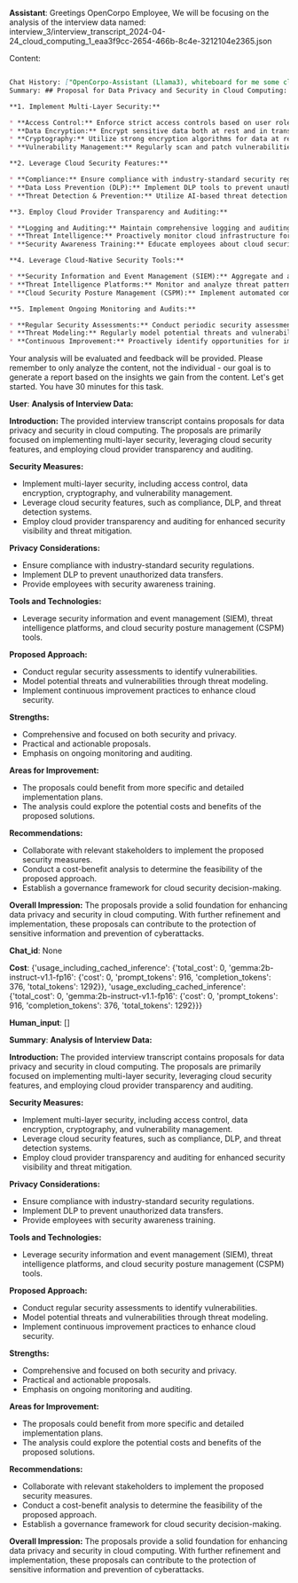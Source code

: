 **Assistant**: Greetings OpenCorpo Employee, We will be focusing on the analysis of the interview data named: interview_3/interview_transcript_2024-04-24_cloud_computing_1_eaa3f9cc-2654-466b-8c4e-3212104e2365.json 


 Content: 

 ```md

 Chat History: ["OpenCorpo-Assistant (Llama3), whiteboard for me some cloud computing. Propose a solution for data privacy and security. I will evaluate your answers and give my feedback, then propose a problem to you. You will answer and I will evaluate. Let's now begin. You have 30 minutes.", '## Proposal for Data Privacy and Security in Cloud Computing:\n\n**1. Implement Multi-Layer Security:**\n\n* **Access Control:** Enforce strict access controls based on user roles and permissions.\n* **Data Encryption:** Encrypt sensitive data both at rest and in transit.\n* **Cryptography:** Utilize strong encryption algorithms for data at rest and in transit.\n* **Vulnerability Management:** Regularly scan and patch vulnerabilities in cloud infrastructure.\n\n**2. Leverage Cloud Security Features:**\n\n* **Compliance:** Ensure compliance with industry-standard security regulations.\n* **Data Loss Prevention (DLP):** Implement DLP tools to prevent unauthorized data transfers.\n* **Threat Detection & Prevention:** Utilize AI-based threat detection and prevention systems.\n\n**3. Employ Cloud Provider Transparency and Auditing:**\n\n* **Logging and Auditing:** Maintain comprehensive logging and auditing of all cloud activity.\n* **Threat Intelligence:** Proactively monitor cloud infrastructure for suspicious activity.\n* **Security Awareness Training:** Educate employees about cloud security best practices.\n\n**4. Leverage Cloud-Native Security Tools:**\n\n* **Security Information and Event Management (SIEM):** Aggregate and analyze security data from various sources.\n* **Threat Intelligence Platforms:** Monitor and analyze threat patterns and anomalies.\n* **Cloud Security Posture Management (CSPM):** Implement automated compliance checks.\n\n**5. Implement Ongoing Monitoring and Audits:**\n\n* **Regular Security Assessments:** Conduct periodic security assessments to identify vulnerabilities.\n* **Threat Modeling:** Regularly model potential threats and vulnerabilities.\n* **Continuous Improvement:** Proactively identify opportunities for improvement in cloud security.'] 
 Summary: ## Proposal for Data Privacy and Security in Cloud Computing:

**1. Implement Multi-Layer Security:**

* **Access Control:** Enforce strict access controls based on user roles and permissions.
* **Data Encryption:** Encrypt sensitive data both at rest and in transit.
* **Cryptography:** Utilize strong encryption algorithms for data at rest and in transit.
* **Vulnerability Management:** Regularly scan and patch vulnerabilities in cloud infrastructure.

**2. Leverage Cloud Security Features:**

* **Compliance:** Ensure compliance with industry-standard security regulations.
* **Data Loss Prevention (DLP):** Implement DLP tools to prevent unauthorized data transfers.
* **Threat Detection & Prevention:** Utilize AI-based threat detection and prevention systems.

**3. Employ Cloud Provider Transparency and Auditing:**

* **Logging and Auditing:** Maintain comprehensive logging and auditing of all cloud activity.
* **Threat Intelligence:** Proactively monitor cloud infrastructure for suspicious activity.
* **Security Awareness Training:** Educate employees about cloud security best practices.

**4. Leverage Cloud-Native Security Tools:**

* **Security Information and Event Management (SIEM):** Aggregate and analyze security data from various sources.
* **Threat Intelligence Platforms:** Monitor and analyze threat patterns and anomalies.
* **Cloud Security Posture Management (CSPM):** Implement automated compliance checks.

**5. Implement Ongoing Monitoring and Audits:**

* **Regular Security Assessments:** Conduct periodic security assessments to identify vulnerabilities.
* **Threat Modeling:** Regularly model potential threats and vulnerabilities.
* **Continuous Improvement:** Proactively identify opportunities for improvement in cloud security. 
``` 


 Your analysis will be evaluated and feedback will be provided. Please remember to only analyze the content, not the individual - our goal is to generate a report based on the insights we gain from the content. Let's get started. You have 30 minutes for this task.

**User**: **Analysis of Interview Data:**

**Introduction:**
The provided interview transcript contains proposals for data privacy and security in cloud computing. The proposals are primarily focused on implementing multi-layer security, leveraging cloud security features, and employing cloud provider transparency and auditing.

**Security Measures:**
* Implement multi-layer security, including access control, data encryption, cryptography, and vulnerability management.
* Leverage cloud security features, such as compliance, DLP, and threat detection systems.
* Employ cloud provider transparency and auditing for enhanced security visibility and threat mitigation.

**Privacy Considerations:**
* Ensure compliance with industry-standard security regulations.
* Implement DLP to prevent unauthorized data transfers.
* Provide employees with security awareness training.

**Tools and Technologies:**
* Leverage security information and event management (SIEM), threat intelligence platforms, and cloud security posture management (CSPM) tools.

**Proposed Approach:**
* Conduct regular security assessments to identify vulnerabilities.
* Model potential threats and vulnerabilities through threat modeling.
* Implement continuous improvement practices to enhance cloud security.

**Strengths:**
* Comprehensive and focused on both security and privacy.
* Practical and actionable proposals.
* Emphasis on ongoing monitoring and auditing.

**Areas for Improvement:**
* The proposals could benefit from more specific and detailed implementation plans.
* The analysis could explore the potential costs and benefits of the proposed solutions.

**Recommendations:**
* Collaborate with relevant stakeholders to implement the proposed security measures.
* Conduct a cost-benefit analysis to determine the feasibility of the proposed approach.
* Establish a governance framework for cloud security decision-making.

**Overall Impression:**
The proposals provide a solid foundation for enhancing data privacy and security in cloud computing. With further refinement and implementation, these proposals can contribute to the protection of sensitive information and prevention of cyberattacks.

**Chat_id**: None

**Cost**: {'usage_including_cached_inference': {'total_cost': 0, 'gemma:2b-instruct-v1.1-fp16': {'cost': 0, 'prompt_tokens': 916, 'completion_tokens': 376, 'total_tokens': 1292}}, 'usage_excluding_cached_inference': {'total_cost': 0, 'gemma:2b-instruct-v1.1-fp16': {'cost': 0, 'prompt_tokens': 916, 'completion_tokens': 376, 'total_tokens': 1292}}}

**Human_input**: []

**Summary**: **Analysis of Interview Data:**

**Introduction:**
The provided interview transcript contains proposals for data privacy and security in cloud computing. The proposals are primarily focused on implementing multi-layer security, leveraging cloud security features, and employing cloud provider transparency and auditing.

**Security Measures:**
* Implement multi-layer security, including access control, data encryption, cryptography, and vulnerability management.
* Leverage cloud security features, such as compliance, DLP, and threat detection systems.
* Employ cloud provider transparency and auditing for enhanced security visibility and threat mitigation.

**Privacy Considerations:**
* Ensure compliance with industry-standard security regulations.
* Implement DLP to prevent unauthorized data transfers.
* Provide employees with security awareness training.

**Tools and Technologies:**
* Leverage security information and event management (SIEM), threat intelligence platforms, and cloud security posture management (CSPM) tools.

**Proposed Approach:**
* Conduct regular security assessments to identify vulnerabilities.
* Model potential threats and vulnerabilities through threat modeling.
* Implement continuous improvement practices to enhance cloud security.

**Strengths:**
* Comprehensive and focused on both security and privacy.
* Practical and actionable proposals.
* Emphasis on ongoing monitoring and auditing.

**Areas for Improvement:**
* The proposals could benefit from more specific and detailed implementation plans.
* The analysis could explore the potential costs and benefits of the proposed solutions.

**Recommendations:**
* Collaborate with relevant stakeholders to implement the proposed security measures.
* Conduct a cost-benefit analysis to determine the feasibility of the proposed approach.
* Establish a governance framework for cloud security decision-making.

**Overall Impression:**
The proposals provide a solid foundation for enhancing data privacy and security in cloud computing. With further refinement and implementation, these proposals can contribute to the protection of sensitive information and prevention of cyberattacks.

